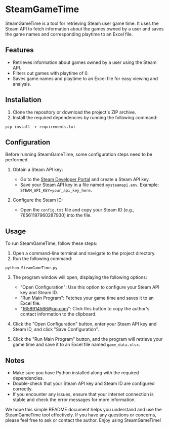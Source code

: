 # SteamGameTime

SteamGameTime is a tool for retrieving Steam user game time. It uses the Steam API to fetch information about the games owned by a user and saves the game names and corresponding playtime to an Excel file.

## Features

- Retrieves information about games owned by a user using the Steam API.
- Filters out games with playtime of 0.
- Saves game names and playtime to an Excel file for easy viewing and analysis.

## Installation

1. Clone the repository or download the project's ZIP archive.
2. Install the required dependencies by running the following command:

```shell
pip install -r requirements.txt
```

## Configuration

Before running SteamGameTime, some configuration steps need to be performed.

1. Obtain a Steam API key:
   - Go to the [Steam Developer Portal](https://steamcommunity.com/dev/apikey) and create a Steam API key.
   - Save your Steam API key in a file named `mysteamapi.env`. Example: `STEAM_API_KEY=your_api_key_here`.

2. Configure the Steam ID:
   - Open the `config.txt` file and copy your Steam ID (e.g., 76561197960287930) into the file.

## Usage

To run SteamGameTime, follow these steps:

1. Open a command-line terminal and navigate to the project directory.
2. Run the following command:

```shell
python SteamGameTime.py
```

3. The program window will open, displaying the following options:
   - "Open Configuration": Use this option to configure your Steam API key and Steam ID.
   - "Run Main Program": Fetches your game time and saves it to an Excel file.
   - "1658914566@qq.com": Click this button to copy the author's contact information to the clipboard.

4. Click the "Open Configuration" button, enter your Steam API key and Steam ID, and click "Save Configuration".
5. Click the "Run Main Program" button, and the program will retrieve your game time and save it to an Excel file named `game_data.xlsx`.

## Notes

- Make sure you have Python installed along with the required dependencies.
- Double-check that your Steam API key and Steam ID are configured correctly.
- If you encounter any issues, ensure that your internet connection is stable and check the error messages for more information.

We hope this simple README document helps you understand and use the SteamGameTime tool effectively. If you have any questions or concerns, please feel free to ask or contact the author. Enjoy using SteamGameTime!
